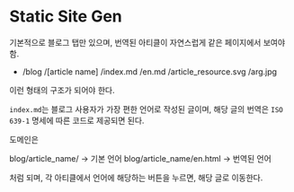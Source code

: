 # Static Site Gen

기본적으로 블로그 탭만 있으며, 번역된 아티클이 자연스럽게 같은 페이지에서 보여야 함.

- /blog /[article name] /index.md /en.md /article_resource.svg /arg.jpg

이런 형태의 구조가 되어야 한다.

`index.md`는 블로그 사용자가 가장 편한 언어로 작성된 글이며, 해당 글의 번역은 `ISO 639-1` 명세에 따른 코드로 제공되면
된다.

도메인은

blog/article_name/ -> 기본 언어 blog/article_name/en.html -> 번역된 언어

처럼 되며, 각 아티클에서 언어에 해당하는 버튼을 누르면, 해당 글로 이동한다.
